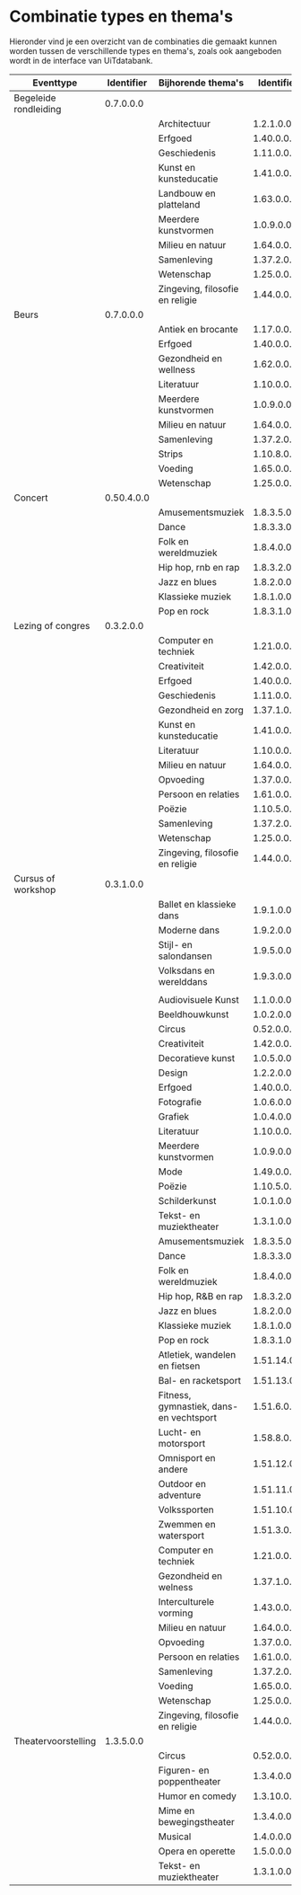 ---
---

# Combinatie types en thema's

Hieronder vind je een overzicht van de combinaties die gemaakt kunnen worden tussen de verschillende types en thema's, zoals ook aangeboden wordt in de interface van UiTdatabank.


| Eventtype | Identifier | Bijhorende thema's | Identifier |
| --- | --- | --- | --- |
| Begeleide rondleiding | 0.7.0.0.0 |  |  |
|  |  | Architectuur | 1.2.1.0.0 |
|  |  | Erfgoed | 1.40.0.0.0 |
|  |  | Geschiedenis | 1.11.0.0.0 |
|  |  | Kunst en kunsteducatie | 1.41.0.0.0 |
|  |  | Landbouw en platteland | 1.63.0.0.0 |
|  |  | Meerdere kunstvormen | 1.0.9.0.0 |
|  |  | Milieu en natuur | 1.64.0.0.0 |
|  |  | Samenleving | 1.37.2.0.0 |
|  |  | Wetenschap | 1.25.0.0.0 | 
|  |  | Zingeving, filosofie en religie | 1.44.0.0.0 |
| Beurs | 0.7.0.0.0 |  |  |
|  |  |	Antiek en brocante | 1.17.0.0.0 |
|  |  |	Erfgoed	| 1.40.0.0.0 |
|  |  | Gezondheid en wellness | 1.62.0.0.0 |
|  |  | Literatuur | 1.10.0.0.0 |
|  |  | Meerdere kunstvormen | 1.0.9.0.0 | 
|  |  | Milieu en natuur	| 1.64.0.0.0 |
|  |  |	Samenleving	| 1.37.2.0.0 |
|  |  |	Strips	| 1.10.8.0.0 |
|  |  |	Voeding	| 1.65.0.0.0 |
|  |  | Wetenschap | 1.25.0.0.0 |
| Concert | 0.50.4.0.0 |  |  |
|  |  | Amusementsmuziek | 1.8.3.5.0 |
|  |  | Dance	| 1.8.3.3.0 |
|  |  | Folk en wereldmuziek |  1.8.4.0.0 |
|  |  | Hip hop, rnb en rap	| 1.8.3.2.0 |
|  |  | Jazz en blues |	1.8.2.0.0 |
|  |  | Klassieke muziek	| 1.8.1.0.0 |
|  |  | Pop en rock	| 1.8.3.1.0 |
| Lezing of congres | 0.3.2.0.0 |  |  |
|  |  | Computer en techniek	| 1.21.0.0.0 |
|  |  | Creativiteit |	1.42.0.0.0 |
|  |  | Erfgoed |	1.40.0.0.0 |
|  |  | Geschiedenis	| 1.11.0.0.0 |
|  |  | Gezondheid en zorg |	1.37.1.0.0 |
|  |  | Kunst en kunsteducatie	| 1.41.0.0.0 |
|  |  | Literatuur	| 1.10.0.0.0 |
|  |  | Milieu en natuur	| 1.64.0.0.0 |
|  |  | Opvoeding |	1.37.0.0.0 |
|  |  | Persoon en relaties |	1.61.0.0.0 |
|  |  | Poëzie |	1.10.5.0.0 |
|  |  | Samenleving  |	1.37.2.0.0 |
|  |  | Wetenschap |	1.25.0.0.0 |
|  |  | Zingeving, filosofie en religie |	1.44.0.0.0 |
| Cursus of workshop | 0.3.1.0.0 |  |  |
|  |  | Ballet en klassieke dans |	1.9.1.0.0 |
|  |  | Moderne dans	| 1.9.2.0.0 |
|  |  | Stijl- en salondansen | 1.9.5.0.0 |
|  |  | Volksdans en werelddans |	1.9.3.0.0 |
|  |  |  |  |
|  |  | Audiovisuele Kunst | 1.1.0.0.0 |
|  |  | Beeldhouwkunst  | 1.0.2.0.0 |
|  |  | Circus | 0.52.0.0.0 |
|  |  | Creativiteit | 1.42.0.0.0 |
|  |  | Decoratieve kunst | 1.0.5.0.0 |
|  |  | Design | 1.2.2.0.0 |
|  |  | Erfgoed | 1.40.0.0.0 |
|  |  | Fotografie | 1.0.6.0.0 |
|  |  | Grafiek	| 1.0.4.0.0 |
|  |  | Literatuur | 1.10.0.0.0 |
|  |  | Meerdere kunstvormen | 1.0.9.0.0 |
|  |  | Mode | 1.49.0.0.0 |
|  |  | Poëzie | 1.10.5.0.0 |
|  |  | Schilderkunst | 1.0.1.0.0 |
|  |  | Tekst- en muziektheater | 1.3.1.0.0 |
|  |  | Amusementsmuziek | 1.8.3.5.0 |
|  |  | Dance | 1.8.3.3.0 |
|  |  | Folk en wereldmuziek | 1.8.4.0.0 |
|  |  | Hip hop, R&B en rap | 1.8.3.2.0 |
|  |  | Jazz en blues | 1.8.2.0.0 |
|  |  | Klassieke muziek | 1.8.1.0.0 |
|  |  | Pop en rock | 1.8.3.1.0 |
|  |  | Atletiek, wandelen en fietsen |	1.51.14.0.0 |
|  |  | Bal- en racketsport |	1.51.13.0.0 |
|  |  | Fitness, gymnastiek, dans- en vechtsport | 1.51.6.0.0 |
|  |  | Lucht- en motorsport | 1.58.8.0.0 |
|  |  | Omnisport en andere |	1.51.12.0.0 |
|  |  | Outdoor en adventure |	1.51.11.0.0 |
|  |  | Volkssporten | 1.51.10.0.0 |
|  |  | Zwemmen en watersport |	1.51.3.0.0 |
|  |  | Computer en techniek |	1.21.0.0.0 |
|  |  | Gezondheid en welness |	1.37.1.0.0 |
|  |  | Interculturele vorming |	1.43.0.0.0 |
|  |  | Milieu en natuur | 1.64.0.0.0 |
|  |  | Opvoeding |	1.37.0.0.0 |
|  |  | Persoon en relaties |	1.61.0.0.0 |
|  |  | Samenleving |	1.37.2.0.0 |
|  |  | Voeding |	1.65.0.0.0 |
|  |  | Wetenschap | 1.25.0.0.0 |
|  |  | Zingeving, filosofie en religie |	1.44.0.0.0 |
| Theatervoorstelling | 1.3.5.0.0 |  |  |
|  |  | Circus | 0.52.0.0.0 |
|  |  | Figuren- en poppentheater | 1.3.4.0.0 |
|  |  | Humor en comedy | 1.3.10.0.0 |
|  |  | Mime en bewegingstheater | 1.3.4.0.0 |
|  |  | Musical | 1.4.0.0.0 |
|  |  | Opera en operette | 1.5.0.0.0 ||
|  |  | Tekst- en muziektheater | 1.3.1.0.0 |
